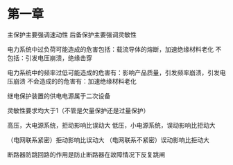 # 第一章

主保护主要强调速动性
后备保护主要强调灵敏性

电力系统中过负荷可能造成的危害包括：载流导体的熔断，加速绝缘材料老化
不包括：引发电压崩溃，绝缘击穿

电力系统中的频率过低可能造成的危害有：影响产品质量，引发频率崩溃，引发电压崩溃
不会造成的的危害有：加速绝缘材料老化

继电保护装置的供电电源属于二次设备

灵敏性要求均大于1（不管是欠量保护还是过量保护）

高压，大电源系统，拒动影响比误动大
低压，小电源系统，误动影响比拒动大

（电网联系紧密）拒动影响比误动大
（电网联系不紧密）误动影响比拒动大

断路器防跳回路的作用是防止断路器在故障情况下反复跳闸